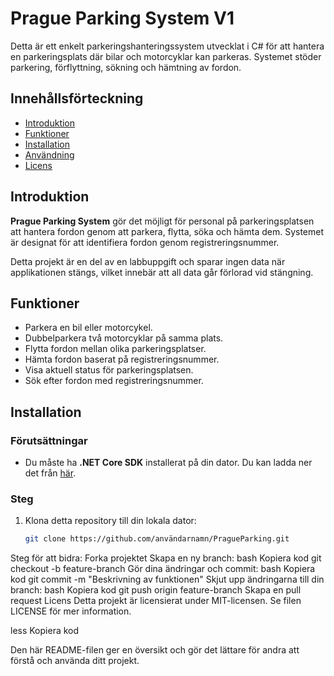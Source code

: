 # Prague Parking System V1

Detta är ett enkelt parkeringshanteringssystem utvecklat i C# för att hantera en parkeringsplats där bilar och motorcyklar kan parkeras. Systemet stöder parkering, förflyttning, sökning och hämtning av fordon.

## Innehållsförteckning
- [Introduktion](#introduktion)
- [Funktioner](#funktioner)
- [Installation](#installation)
- [Användning](#användning)
- [Licens](#licens)

## Introduktion

**Prague Parking System** gör det möjligt för personal på parkeringsplatsen att hantera fordon genom att parkera, flytta, söka och hämta dem. Systemet är designat för att identifiera fordon genom registreringsnummer.

Detta projekt är en del av en labbuppgift och sparar ingen data när applikationen stängs, vilket innebär att all data går förlorad vid stängning.

## Funktioner

- Parkera en bil eller motorcykel.
- Dubbelparkera två motorcyklar på samma plats.
- Flytta fordon mellan olika parkeringsplatser.
- Hämta fordon baserat på registreringsnummer.
- Visa aktuell status för parkeringsplatsen.
- Sök efter fordon med registreringsnummer.

## Installation

### Förutsättningar
- Du måste ha **.NET Core SDK** installerat på din dator. Du kan ladda ner det från [här](https://dotnet.microsoft.com/download/dotnet-core).

### Steg
1. Klona detta repository till din lokala dator:
   ```bash
   git clone https://github.com/användarnamn/PragueParking.git

Steg för att bidra:
Forka projektet
Skapa en ny branch:
bash
Kopiera kod
git checkout -b feature-branch
Gör dina ändringar och commit:
bash
Kopiera kod
git commit -m "Beskrivning av funktionen"
Skjut upp ändringarna till din branch:
bash
Kopiera kod
git push origin feature-branch
Skapa en pull request
Licens
Detta projekt är licensierat under MIT-licensen. Se filen LICENSE för mer information.

less
Kopiera kod




Den här README-filen ger en översikt och gör det lättare för andra att förstå och använda ditt projekt.

